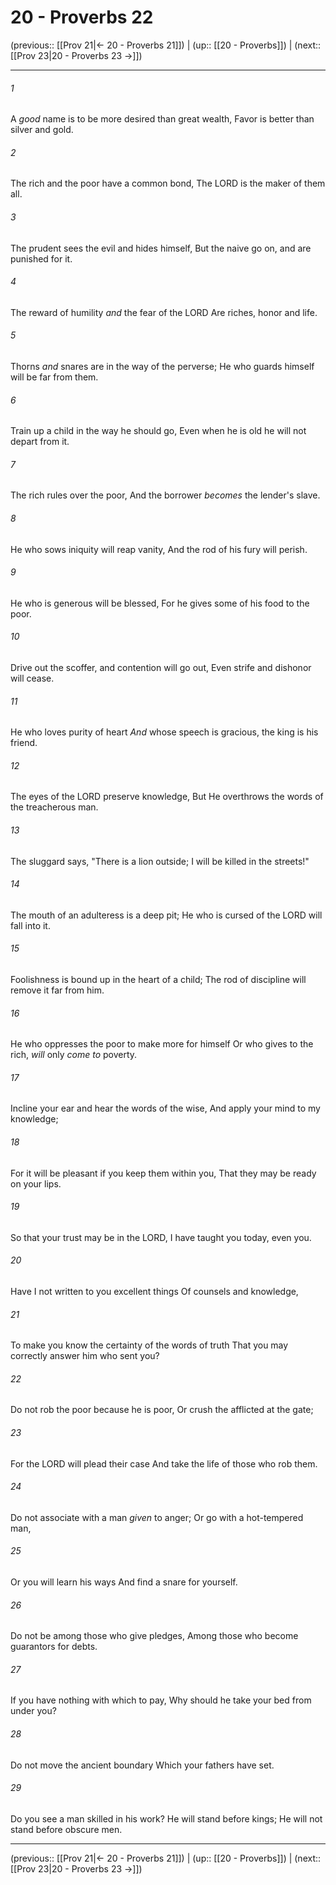 # 20 - Proverbs 22

(previous:: [[Prov 21|← 20 - Proverbs 21]]) | (up:: [[20 - Proverbs]]) | (next:: [[Prov 23|20 - Proverbs 23 →]])

***


###### 1 
A _good_ name is to be more desired than great wealth, Favor is better than silver and gold. 

###### 2 
The rich and the poor have a common bond, The LORD is the maker of them all. 

###### 3 
The prudent sees the evil and hides himself, But the naive go on, and are punished for it. 

###### 4 
The reward of humility _and_ the fear of the LORD Are riches, honor and life. 

###### 5 
Thorns _and_ snares are in the way of the perverse; He who guards himself will be far from them. 

###### 6 
Train up a child in the way he should go, Even when he is old he will not depart from it. 

###### 7 
The rich rules over the poor, And the borrower _becomes_ the lender's slave. 

###### 8 
He who sows iniquity will reap vanity, And the rod of his fury will perish. 

###### 9 
He who is generous will be blessed, For he gives some of his food to the poor. 

###### 10 
Drive out the scoffer, and contention will go out, Even strife and dishonor will cease. 

###### 11 
He who loves purity of heart _And_ whose speech is gracious, the king is his friend. 

###### 12 
The eyes of the LORD preserve knowledge, But He overthrows the words of the treacherous man. 

###### 13 
The sluggard says, "There is a lion outside; I will be killed in the streets!" 

###### 14 
The mouth of an adulteress is a deep pit; He who is cursed of the LORD will fall into it. 

###### 15 
Foolishness is bound up in the heart of a child; The rod of discipline will remove it far from him. 

###### 16 
He who oppresses the poor to make more for himself Or who gives to the rich, _will_ only _come to_ poverty. 

###### 17 
Incline your ear and hear the words of the wise, And apply your mind to my knowledge; 

###### 18 
For it will be pleasant if you keep them within you, That they may be ready on your lips. 

###### 19 
So that your trust may be in the LORD, I have taught you today, even you. 

###### 20 
Have I not written to you excellent things Of counsels and knowledge, 

###### 21 
To make you know the certainty of the words of truth That you may correctly answer him who sent you? 

###### 22 
Do not rob the poor because he is poor, Or crush the afflicted at the gate; 

###### 23 
For the LORD will plead their case And take the life of those who rob them. 

###### 24 
Do not associate with a man _given_ to anger; Or go with a hot-tempered man, 

###### 25 
Or you will learn his ways And find a snare for yourself. 

###### 26 
Do not be among those who give pledges, Among those who become guarantors for debts. 

###### 27 
If you have nothing with which to pay, Why should he take your bed from under you? 

###### 28 
Do not move the ancient boundary Which your fathers have set. 

###### 29 
Do you see a man skilled in his work? He will stand before kings; He will not stand before obscure men.

***

(previous:: [[Prov 21|← 20 - Proverbs 21]]) | (up:: [[20 - Proverbs]]) | (next:: [[Prov 23|20 - Proverbs 23 →]])
